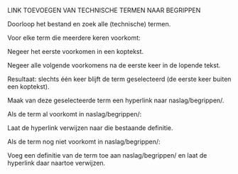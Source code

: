 
LINK TOEVOEGEN VAN TECHNISCHE TERMEN NAAR BEGRIPPEN

Doorloop het bestand en zoek alle (technische) termen.

Voor elke term die meerdere keren voorkomt:

Negeer het eerste voorkomen in een koptekst.

Negeer alle volgende voorkomens na de eerste keer in de lopende tekst.

Resultaat: slechts één keer blijft de term geselecteerd (de eerste keer buiten een koptekst).

Maak van deze geselecteerde term een hyperlink naar naslag/begrippen/.

Als de term al voorkomt in naslag/begrippen/:

Laat de hyperlink verwijzen naar die bestaande definitie.

Als de term nog niet voorkomt in naslag/begrippen/:

Voeg een definitie van de term toe aan naslag/begrippen/ en laat de hyperlink daar naartoe verwijzen.